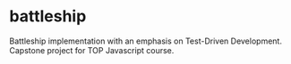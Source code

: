 # battleship
Battleship implementation with an emphasis on Test-Driven Development. Capstone project for TOP Javascript course.
